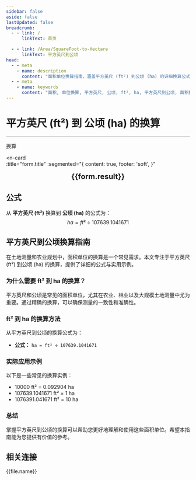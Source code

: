 ```yaml
---
sidebar: false
aside: false
lastUpdated: false
breadcrumb:
  - - link: /
      linkText: 首页

  - - link: /Area/SquareFoot-to-Hectare
      linkText: 平方英尺到公顷
head:
  - - meta
    - name: description
      content: "面积单位换算指南，涵盖平方英尺 (ft²) 到公顷 (ha) 的详细换算公式与说明。"
  - - meta
    - name: keywords
      content: "面积, 单位换算, 平方英尺, 公顷, ft², ha, 平方英尺到公顷, 面积换算指南"
---
```

# 平方英尺 (ft²) 到 公顷 (ha) 的换算
---
<script setup>
import { onMounted, reactive, inject, ref } from 'vue'
import { NButton, NForm, NFormItem, NInput, NInputNumber, NSelect, NCard, useMessage,NGrid ,NGi } from 'naive-ui'
import { defineClientComponent } from 'vitepress'
import { Area } from '../../files';
const seoKey = [
  '平方英尺到公顷换算',
  'ft²到ha换算',
  '平方英尺转公顷',
  '英尺平方到公顷',
  '平方英尺公顷换算器',
  'ft²转ha',
  '平方英尺换算公顷',
  '英尺平方转公顷',
  '平方英尺到公顷转换',
  'ft²公顷换算',
  '平方英尺公顷计算',
  '英尺平方公顷换算',
  '平方英尺转换公顷',
  'ft²到公顷',
  '平方英尺公顷转换器',
  '英尺平方到公顷换算',
  '平方英尺公顷换算公式',
  'ft²转换公顷',
  '平方英尺到公顷计算',
  '英尺平方转换公顷',
  '平方英尺公顷换算表',
  'ft²公顷转换',
  '平方英尺转公顷计算',
  '英尺平方公顷转换',
  '平方英尺到公顷换算工具',
  'ft²到公顷换算',
  '平方英尺公顷单位换算',
  '面积换算'
]
const convert = inject('convert')

const form = reactive({
  number: null,
  result: '',
  title: '平方英尺 (ft²) 到 公顷 (ha) 的换算',
})

const convertHandler = () => {
  if (form.number !== null && !isNaN(form.number)) {
    const convertedValue = parseFloat(form.number) / 107639.1041671
    form.result = `${form.number}ft² = ${convertedValue.toFixed(6)}ha`
  } else {
    form.result = '请输入有效的数值。'
  }
}
</script>

<n-form size="large" :model="form">
  <n-form-item label="平方英尺 (ft²)">
    <n-input-number v-model:value="form.number" placeholder="输入平方英尺" style="width: 100%" />
  </n-form-item>
  <n-form-item>
    <n-button type="info" @click="convertHandler" block>换算</n-button>
  </n-form-item>
</n-form>

<n-card  
  :title="form.title"
  :segmented="{
    content: true,
    footer: 'soft',
  }"
>
  <div  style="text-align:center;font-size:20px;">
    <strong>{{form.result}}</strong>
  </div>
    <template #footer>
    <div>
      <span v-for="item of seoKey">{{item}}，</span>
    </div>
  </template>
</n-card>

## 公式

从 **平方英尺 (ft²)** 换算到 **公顷 (ha)** 的公式为：
$$ ha = ft² \div 107639.1041671 $$

## 平方英尺到公顷换算指南

在土地测量和农业规划中，面积单位的换算是一个常见需求。本文专注于平方英尺 (ft²) 到公顷 (ha) 的换算，提供了详细的公式与实用示例。

### 为什么需要 ft² 到 ha 的换算？

平方英尺和公顷是常见的面积单位，尤其在农业、林业以及大规模土地测量中尤为重要。通过精确的换算，可以确保测量的一致性和准确性。

### ft² 到 ha 的换算方法

从平方英尺到公顷的换算公式为：

- **公式：** `ha = ft² ÷ 107639.1041671`

### 实际应用示例

以下是一些常见的换算实例：

- 10000 ft² = 0.092904 ha
- 107639.1041671 ft² = 1 ha
- 1076391.041671 ft² = 10 ha

### 总结

掌握平方英尺到公顷的换算可以帮助您更好地理解和使用这些面积单位。希望本指南能为您提供有价值的参考。

## 相关连接
<n-grid x-gap="12" :cols="2">
  <n-gi v-for="(file, index) in Area" :key="index">
    <n-button
      text
      tag="a"
      :href="file.path"
      type="info"
    >
      {{file.name}}
    </n-button>
  </n-gi>
</n-grid>